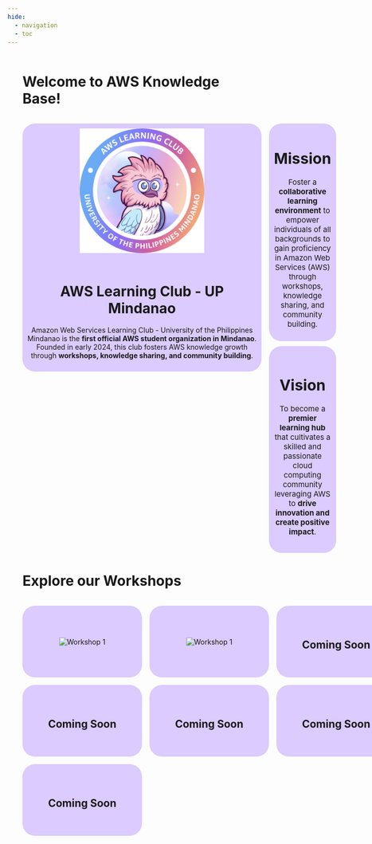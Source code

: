 ```yaml
---
hide:
  - navigation
  - toc
---
```


<style>
  .main-container {
    display: flex;
    flex-direction: column;
    gap: 15px;
    margin: 20px 50px 0px 50px;
  }

  .parent-container {
    display: grid;
    flex-wrap: wrap;
    gap: 15px;
  }

  #heading {
    grid-template-columns: 1fr 1fr;
  }

  #body {
    grid-template-columns: 1fr 1fr 1fr 1fr;
    justify-items: center;
  }

  .child-container {
    display: flex;
    flex-direction: column;
    flex-wrap: wrap;
    justify-content: space-between;
    font-size: 15px;
  }

  .card {
    position: relative;
    border-radius: 25px;
    background-color: rgba(150,100,255,0.33);
    height: fit-content;
    width: fit-content;
    text-align: center;
    align-content: center;
    box-sizing: border-box;
  }

  .card:hover {
    background-color: rgba(200,150,255,0.45);
    transition: background-color 0.5s;
  }

  .card:active {
    background-color: rgba(100,50,200,0.22);
    transition: background-color 0.1s;
  }

  #workshop {
    height: 15vw;
    width: 20vw;
    overflow: hidden;
  }

  #workshop > img {
    position: relative;
    width: 300px;
  }

  #title {
    max-width: 50vw;
    min-width: 50vw;
    padding: 10px;
  }

  #mission, #vision {
    max-width: 30vw;
    min-width: fit-content;
    min-height: 49%;
    padding: 10px;
  }


  /* Media Queries */
  
  /* Mobile Devices */
  @media (max-width: 600px) {
    .main-container {
      margin: 10px 20px 0 20px;
    }
    
    #heading {
      grid-template-columns: 1fr;
      justify-items: center;
    }
    
    #body {
      grid-template-columns: 1fr;
    }

    #title, #mission, #vision {
      max-width: 70vw;
      min-width: 70vw;
    }

    .child-container {
      flex-direction: row;
      justify-content: center;
      gap: 20px;
    }

    #workshop {
      height: 40vw;
      width: 60vw;
    }
  }

  /* Medium Screen */
  @media (min-width: 600px) and (max-width: 900px) {
    .main-container {
      margin: 10px 20px 0 20px;
    }
    
    #heading {
      grid-template-columns: 1fr;
      justify-items: center;
    }
    
    #body {
      grid-template-columns: 1fr 1fr;
    }

    #title, #mission, #vision {
      max-width: 70vw;
      min-width: 70vw;
    }

    .child-container {
      flex-direction: row;
      justify-content: center;
      gap: 20px;
    }

    #workshop {
      height: 25vw;
      width: 35vw;
    }
  }

  /* Tablet Devices */
  @media (min-width: 900px) and (max-width: 1300px) {
    .main-container {
      margin: 15px 30px 0 30px;
    }

    #body {
      grid-template-columns: 1fr 1fr 1fr;
    }

    #workshop {
      height: 15vw;
      width: 25vw;
    }
    
    .child-container {
      flex-direction: row;
      justify-content: center;
      gap: 10px;
    }
  }
</style>

<div class='main-container'>
<h1>Welcome to AWS Knowledge Base!</h1>
  <div class='parent-container' id='heading'>
    <div class='card' id='title'>
        <img src='assets/logo/alc_logo.png' width='250'>
        <br><br>
        <h1><b>AWS Learning Club - UP Mindanao</b></h1>
        <p>Amazon Web Services Learning Club - University of the Philippines Mindanao is the <b>first official AWS student organization in Mindanao</b>. Founded in early 2024, this club fosters AWS knowledge growth through <b>workshops, knowledge sharing, and community building</b>.</p>
    </div>
    <div class='child-container'>
      <div class='card' id='mission'>
          <h1><b>Mission</b></h1>
          <p>Foster a <b>collaborative learning environment</b> to empower individuals of all backgrounds to gain proficiency in Amazon Web Services (AWS) through workshops, knowledge sharing, and community building.</p>
      </div>
      <div class='card' id='vision'>
          <h1><b>Vision</b></h1>
          <p>To become a <b>premier learning hub</b> that cultivates a skilled and passionate cloud computing community leveraging AWS to <b>drive innovation and create positive impact</b>.</p>
      </div>
    </div>
  </div>

  <h1>Explore our Workshops</h1>
  <!--Temporary ra ng links sa pics hahaha-->
  <div class='parent-container' id='body'>
    <div class='card' id='workshop'>
      <img src="https://scontent.fdvo5-1.fna.fbcdn.net/v/t39.30808-6/457263170_122149294586252999_4148721853945273900_n.jpg?_nc_cat=105&ccb=1-7&_nc_sid=127cfc&_nc_eui2=AeH9Wp6NK7PHdeHERmhkvyRMPcSPVg4TCUA9xI9WDhMJQDp4LSO58TgTIGclUJpyTSUxupz-XSkPtPgLleLMc9Q-&_nc_ohc=-6ONAV5WlmsQ7kNvgHItTZv&_nc_zt=23&_nc_ht=scontent.fdvo5-1.fna&_nc_gid=AtPkkmqeaO5xDq6woLxCWy8&oh=00_AYDbpqDcqERRudVAb3k_3yVUtqikjquLqW_SExlCrUjC6A&oe=671C88EE" alt="Workshop 1">
    </div>
    <div class='card' id='workshop'>
      <img src="https://scontent.fdvo5-1.fna.fbcdn.net/v/t39.30808-6/463323861_122159203502252999_2311708440502643717_n.jpg?_nc_cat=104&ccb=1-7&_nc_sid=127cfc&_nc_eui2=AeHUzFPkUipbawAxQa6tVCwu2SPAKbyz887ZI8ApvLPzzkOwLqAaAlcZdV680-vwwZnwCMXO_5lY4vNUZgG71fZz&_nc_ohc=IcgvZY-AKwwQ7kNvgG_8WCa&_nc_zt=23&_nc_ht=scontent.fdvo5-1.fna&_nc_gid=AAn0lSauYAB3CxlyCghPG3h&oh=00_AYDhhwVgDhitUZqXB9PF2Q-VV7fI0_iEMjNAs2SeYHY8DA&oe=671C952A" alt="Workshop 1">
    </div>
    <div class='card' id='workshop'>
      <h2>Coming Soon</h2>
    </div>
    <div class='card' id='workshop'>
      <h2>Coming Soon</h2>
    </div>
    <div class='card' id='workshop'>
      <h2>Coming Soon</h2>
    </div>
    <div class='card' id='workshop'>
      <h2>Coming Soon</h2>
    </div>
    <div class='card' id='workshop'>
      <h2>Coming Soon</h2>
    </div>
  </div>
</div>
